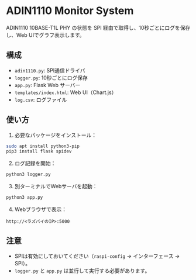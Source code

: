 # ADIN1110 Monitor System

ADIN1110 10BASE-T1L PHY の状態を SPI 経由で取得し、10秒ごとにログを保存し、Web UIでグラフ表示します。

## 構成

- `adin1110.py`: SPI通信ドライバ
- `logger.py`: 10秒ごとにログ保存
- `app.py`: Flask Web サーバー
- `templates/index.html`: Web UI（Chart.js）
- `log.csv`: ログファイル

## 使い方

1. 必要なパッケージをインストール：

```bash
sudo apt install python3-pip
pip3 install flask spidev
```

2. ログ記録を開始：

```bash
python3 logger.py
```

3. 別ターミナルでWebサーバを起動：

```bash
python3 app.py
```

4. Webブラウザで表示：

```
http://<ラズパイのIP>:5000
```

## 注意

- SPIは有効にしておいてください（`raspi-config` → インターフェース → SPI）。
- `logger.py` と `app.py` は並行して実行する必要があります。